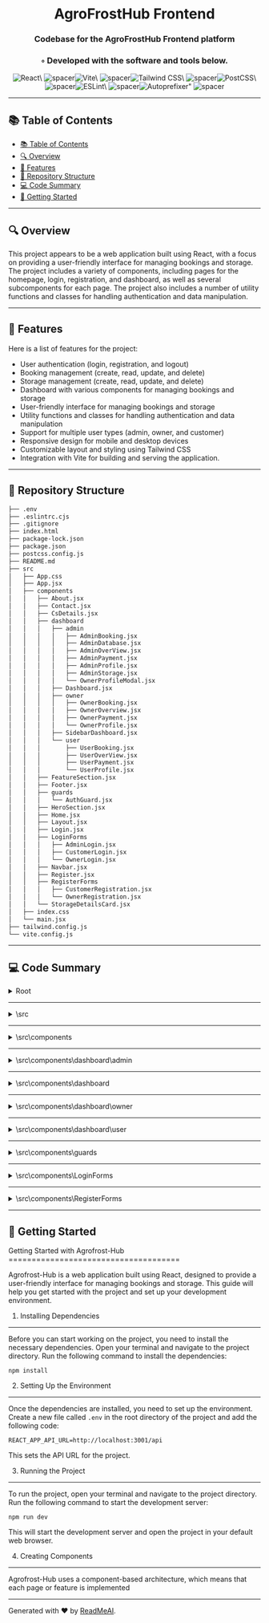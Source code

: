 
  <div align="center">
  <h1 align="center">AgroFrostHub Frontend</h1>
  <h3>Codebase for the AgroFrostHub Frontend platform</h3>
  <h3>◦ Developed with the software and tools below.</h3>
  <p align="center"><img src="https://img.shields.io/badge/-React-004E89?logo=React&style=flat" alt='React\' />
<img src="https://via.placeholder.com/1/0000/00000000" alt="spacer" /><img src="https://img.shields.io/badge/-Vite-004E89?logo=Vite&style=flat" alt='Vite\' />
<img src="https://via.placeholder.com/1/0000/00000000" alt="spacer" /><img src="https://img.shields.io/badge/-Tailwind%20CSS-004E89?logo=Tailwind%20CSS&style=flat" alt='Tailwind CSS\' />
<img src="https://via.placeholder.com/1/0000/00000000" alt="spacer" /><img src="https://img.shields.io/badge/-PostCSS-004E89?logo=PostCSS&style=flat" alt='PostCSS\' />
<img src="https://via.placeholder.com/1/0000/00000000" alt="spacer" /><img src="https://img.shields.io/badge/-ESLint-004E89?logo=ESLint&style=flat" alt='ESLint\' />
<img src="https://via.placeholder.com/1/0000/00000000" alt="spacer" /><img src="https://img.shields.io/badge/-Autoprefixer-004E89?logo=Autoprefixer&style=flat" alt='Autoprefixer"' />
<img src="https://via.placeholder.com/1/0000/00000000" alt="spacer" />
  </p>
  </div>
  
  ---
  ## 📚 Table of Contents
  - [📚 Table of Contents](#-table-of-contents)
  - [🔍 Overview](#-overview)
  - [🌟 Features](#-features)
  - [📁 Repository Structure](#-repository-structure)
  - [💻 Code Summary](#-code-summary)
  - [🚀 Getting Started](#-getting-started)
  
  ---
  
  
  ## 🔍 Overview

 This project appears to be a web application built using React, with a focus on providing a user-friendly interface for managing bookings and storage. The project includes a variety of components, including pages for the homepage, login, registration, and dashboard, as well as several subcomponents for each page. The project also includes a number of utility functions and classes for handling authentication and data manipulation.

---

## 🌟 Features

 Here is a list of features for the project:<br>
* User authentication (login, registration, and logout)
* Booking management (create, read, update, and delete)
* Storage management (create, read, update, and delete)
* Dashboard with various components for managing bookings and storage
* User-friendly interface for managing bookings and storage
* Utility functions and classes for handling authentication and data manipulation
* Support for multiple user types (admin, owner, and customer)
* Responsive design for mobile and desktop devices
* Customizable layout and styling using Tailwind CSS
* Integration with Vite for building and serving the application.

---

## 📁 Repository Structure

```sh
├── .env
├── .eslintrc.cjs
├── .gitignore
├── index.html
├── package-lock.json
├── package.json
├── postcss.config.js
├── README.md
├── src
│   ├── App.css
│   ├── App.jsx
│   ├── components
│   │   ├── About.jsx
│   │   ├── Contact.jsx
│   │   ├── CsDetails.jsx
│   │   ├── dashboard
│   │   │   ├── admin
│   │   │   │   ├── AdminBooking.jsx
│   │   │   │   ├── AdminDatabase.jsx
│   │   │   │   ├── AdminOverView.jsx
│   │   │   │   ├── AdminPayment.jsx
│   │   │   │   ├── AdminProfile.jsx
│   │   │   │   ├── AdminStorage.jsx
│   │   │   │   └── OwnerProfileModal.jsx
│   │   │   ├── Dashboard.jsx
│   │   │   ├── owner
│   │   │   │   ├── OwnerBooking.jsx
│   │   │   │   ├── OwnerOverview.jsx
│   │   │   │   ├── OwnerPayment.jsx
│   │   │   │   └── OwnerProfile.jsx
│   │   │   ├── SidebarDashboard.jsx
│   │   │   └── user
│   │   │       ├── UserBooking.jsx
│   │   │       ├── UserOverView.jsx
│   │   │       ├── UserPayment.jsx
│   │   │       └── UserProfile.jsx
│   │   ├── FeatureSection.jsx
│   │   ├── Footer.jsx
│   │   ├── guards
│   │   │   └── AuthGuard.jsx
│   │   ├── HeroSection.jsx
│   │   ├── Home.jsx
│   │   ├── Layout.jsx
│   │   ├── Login.jsx
│   │   ├── LoginForms
│   │   │   ├── AdminLogin.jsx
│   │   │   ├── CustomerLogin.jsx
│   │   │   └── OwnerLogin.jsx
│   │   ├── Navbar.jsx
│   │   ├── Register.jsx
│   │   ├── RegisterForms
│   │   │   ├── CustomerRegistration.jsx
│   │   │   └── OwnerRegistration.jsx
│   │   └── StorageDetailsCard.jsx
│   ├── index.css
│   └── main.jsx
├── tailwind.config.js
└── vite.config.js

```

---

## 💻 Code Summary

<details><summary>Root</summary>

| File | Summary |
| ---- | ------- |
| postcss.config.js |  The code defines a JavaScript object with a `plugins` property that contains two plugins: `tailwindcss` and `autoprefixer`. |
| tailwind.config.js |  The code defines a Tailwind CSS configuration file that specifies the content to be processed, the theme colors and extend, and the plugins to be used. |
| vite.config.js |  The code defines a Vite configuration file that imports the React plugin and sets environment variables for the project. |

</details>

---

<details><summary>\src</summary>

| File | Summary |
| ---- | ------- |
| App.jsx |  The code defines a React application that uses the `react-router-dom` library to manage client-side routing. It includes several routes for different pages, including a home page, a login page, a register page, and a dashboard page with subroutes for various features such as profile, bookings, payments, and overview. The code also includes a guard component called `AuthGuard` that checks the user's role before rendering certain components. |
| main.jsx |  The code creates a React application by rendering the App component in the root element of the HTML document. |

</details>

---

<details><summary>\src\components</summary>

| File | Summary |
| ---- | ------- |
| About.jsx |  The code defines a React component called About that renders an about section with a left and right content column, featuring an image and two paragraphs of text. |
| Contact.jsx |  The code is a React component that renders a contact form with input fields for name, email, and message. When the form is submitted, it sends an HTTP POST request to an API endpoint with the form data, and displays a success or error message using the `toast` library. |
| CsDetails.jsx |  The code is a React component that displays details of a storage facility, including its name, area, capacity, timings, and price. It also includes a booking modal that allows users to make a booking for the storage facility. The component fetches data from an API endpoint using Axios and uses React Hooks to manage state and side effects. |
| FeatureSection.jsx |  The code defines a React component called FeatureSection that renders a section with three features, each represented by an image and a brief description. |
| Footer.jsx |  The code defines a React component called Footer that renders a footer element with a red background, a container, and a flexbox layout. It includes links to the About Us, Contact Us, and Privacy Policy pages. |
| HeroSection.jsx |  The code defines a React component called HeroSection, which renders a hero section with a title, description, and image. |
| Home.jsx |  The code defines a React component named `Home` that renders a series of other components, including a hero section, storage details card, feature section, about section, and contact section. |
| Layout.jsx |  The code defines a React component called Layout that renders a Navbar, its child components, and a Footer. |
| Login.jsx |  The code defines a functional component named LoginTabs that renders a login form with three tabs (customer, owner, and admin) using the `useState` hook to manage the active tab. The component also includes an image on desktop screens but hides it on mobile devices. |
| Navbar.jsx |  The code defines a React component that renders a navigation bar with a logo, links to different pages, and a dropdown menu for mobile devices. It also includes a sidebar for mobile devices that can be opened and closed by clicking on a button. |
| Register.jsx |  The code defines a React component called Register that renders two registration forms, one for customers and one for owners, using the `useState` hook to manage the active tab. The component also includes an image and a set of tabs to switch between the two forms. |
| StorageDetailsCard.jsx |  The code defines a React component called `StorageDetailsCard` that displays a list of storage units, along with a search bar and a toggle button to sort the list by price. The component fetches data from an API endpoint using Axios, filters and sorts the data based on the search term and sort order, and renders the filtered and sorted data in a grid layout. |

</details>

---

<details><summary>\src\components\dashboard\admin</summary>

| File | Summary |
| ---- | ------- |
| AdminBooking.jsx |  The code is a React component that displays a list of bookings, with the ability to filter the list by various criteria such as booking ID, customer ID, CS ID, check-in date, and check-out date. The component also includes a button to send an invoice to the customer for each booking. |
| AdminDatabase.jsx |  The code fetches customer and owner data from an API endpoint, displays it in a table, and allows the user to filter the data using a search bar. |
| AdminOverView.jsx |  The code is a React component that renders a dashboard for an admin user, displaying various statistics and charts related to the platform's data. It fetches data from an API endpoint using axios and displays it in a pie chart, bar chart, and line chart. The component also includes a toast notification system using react-toastify. |
| AdminPayment.jsx |  The code is a React component that displays a list of payments, with the ability to filter the list by various criteria such as payment ID, booking ID, CS ID, customer ID, and payment date. The component fetches the payment data from an API endpoint using Axios, and then filters the data based on the user's input. The filtered data is then displayed in a grid layout. |
| AdminProfile.jsx |  The code is a React component that displays a form for an admin user to update their personal information, including name, email, contact number, address, and account type. The form is fetched from an API endpoint using Axios, and the data is stored in state using the `useState` hook. The component also includes a Toastify notification system to display success or error messages when the form is submitted. |
| AdminStorage.jsx |  The code is a React component that displays a list of storage requests for approval and approved storage requests, along with the owner's profile information. It uses the `axios` library to fetch data from an API endpoint, and the `react-toastify` library to display toast messages. The component also includes a modal for displaying the owner's profile information. |
| OwnerProfileModal.jsx |  The code defines a React component called OwnerProfileModal that renders a modal window with the owner's profile information, including their full name, email, and contact number. |

</details>

---

<details><summary>\src\components\dashboard</summary>

| File | Summary |
| ---- | ------- |
| Dashboard.jsx |  The code defines a React component called Dashboard that renders a sidebar and a main content area, using the `Outlet` component from react-router-dom to render the current route. |
| SidebarDashboard.jsx |  The code defines a functional component named `SidebarDashboard` that renders a sidebar for a dashboard. It uses React hooks, such as `useState`, `useEffect`, and `useRef`, to manage state and sidebar visibility. The component also imports various dependencies, including `react-toastify`, `react-router-dom`, and `axios`. The sidebar is responsive and can be toggled open or closed on mobile devices. |

</details>

---

<details><summary>\src\components\dashboard\owner</summary>

| File | Summary |
| ---- | ------- |
| OwnerBooking.jsx |  The code is a React component that displays a list of bookings for an owner, allowing them to filter the bookings by various criteria such as booking ID, customer ID, CS ID, check-in date, and check-out date. The component also includes a button to send an invoice to the customer for each booking. |
| OwnerOverview.jsx |  The code is a React component that displays a dashboard for an owner, including various statistics and charts. It fetches data from an API endpoint using axios and uses Chart.js to render the charts. The component also includes a toast container for displaying error messages. |
| OwnerPayment.jsx |  The code is a React component that displays a list of payments for an owner, allowing them to filter the list by various criteria such as payment ID, booking ID, CS ID, customer ID, and payment date. The component fetches the data from an API endpoint using Axios, and then filters the data based on the user's input. |
| OwnerProfile.jsx |  The code in the provided snippet is a React component that displays a profile page for an owner, allowing them to view and edit their personal information and storage details. It uses the `axios` library to make API requests to a server, and the `react-toastify` library to display toast messages. The component fetches data from the server using the `fetchProfile` and `fetchColdStorageProfile` functions, and updates the state with the received data. It also includes input fields for editing the owner's personal information and storage details, as well as buttons for saving and updating the data. |

</details>

---

<details><summary>\src\components\dashboard\user</summary>

| File | Summary |
| ---- | ------- |
| UserBooking.jsx |  The code fetches booking data from an API endpoint using Axios, filters the data based on user input, and displays the filtered data in a grid. It also includes a button to send an invoice to the customer. |
| UserOverView.jsx |  The code is a React component that displays a dashboard for a user, including various statistics and charts. It fetches data from an API endpoint using axios, and then uses Chart.js to render the charts. The component also includes a toast notification system using react-toastify. |
| UserPayment.jsx |  The code is a React component that displays a list of payments made by a user, with the ability to filter the payments based on various criteria such as payment ID, booking ID, CS ID, customer ID, and payment date. The component fetches the payments data from an API endpoint using Axios, and then filters the data based on the user's input. The filtered data is then displayed in a grid layout. |
| UserProfile.jsx |  The code is a React component that displays a user's profile information, including their name, email, contact number, and address. It also allows the user to edit their profile information and save it. |

</details>

---

<details><summary>\src\components\guards</summary>

| File | Summary |
| ---- | ------- |
| AuthGuard.jsx |  The code defines a React component called `AuthGuard` that checks if the user is logged in and has the required role to access a protected route. If the user is not logged in or does not have the required role, it redirects them to the login page. |

</details>

---

<details><summary>\src\components\LoginForms</summary>

| File | Summary |
| ---- | ------- |
| AdminLogin.jsx |  The code is a React component that renders a login form for an admin user, with the ability to reset the password using OTP (One-Time Password) verification. It uses the `axios` library to make API calls and the `react-toastify` library to display toast messages. The component also uses the `react-router-dom` library to navigate between pages. |
| CustomerLogin.jsx |  The code is a React component for a customer login page that includes a form for entering email and password, as well as buttons for forgot password and login. It also includes modals for verifying OTP and changing password. |
| OwnerLogin.jsx |  The code is a React component for an owner login form that includes a forgot password feature, which allows the user to reset their password by entering their email address and receiving an OTP (one-time password) via SMS or email. The component also includes a modal for verifying the OTP and changing the password. |

</details>

---

<details><summary>\src\components\RegisterForms</summary>

| File | Summary |
| ---- | ------- |
| CustomerRegistration.jsx |  The code is a React component that renders a form for customer registration, with input fields for full name, email, contact number, address, password, and confirm password. The form submits the data to an API endpoint using Axios, and displays a success or error message using React Toastify. |
| OwnerRegistration.jsx |  The code defines a React component for owner registration, which includes a form with input fields for full name, email, contact number, QR code, password, and confirm password. The form submits the data to an API endpoint using Axios, and displays a success or error message using Toastify. |

</details>

---

## 🚀 Getting Started

 Getting Started with Agrofrost-Hub<br>=====================================

Agrofrost-Hub is a web application built using React, designed to provide a user-friendly interface for managing bookings and storage. This guide will help you get started with the project and set up your development environment.

1. Installing Dependencies
---------------------------

Before you can start working on the project, you need to install the necessary dependencies. Open your terminal and navigate to the project directory. Run the following command to install the dependencies:
```
npm install
```
2. Setting Up the Environment
------------------------------

Once the dependencies are installed, you need to set up the environment. Create a new file called `.env` in the root directory of the project and add the following code:
```
REACT_APP_API_URL=http://localhost:3001/api
```
This sets the API URL for the project.

3. Running the Project
-----------------------

To run the project, open your terminal and navigate to the project directory. Run the following command to start the development server:
```
npm run dev
```
This will start the development server and open the project in your default web browser.

4. Creating Components
----------------------

Agrofrost-Hub uses a component-based architecture, which means that each page or feature is implemented

---

Generated with ❤️ by [ReadMeAI](https://www.readmeai.co/).
